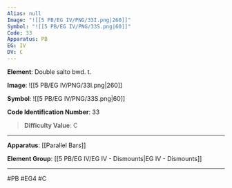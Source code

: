 ```yaml
---
Alias: null
Image: "![[5 PB/EG IV/PNG/33I.png|260]]"
Symbol: "![[5 PB/EG IV/PNG/33S.png|60]]"
Code: 33
Apparatus: PB
EG: IV
DV: C
---
```

**Element**: Double salto bwd. t.

**Image**:
![[5 PB/EG IV/PNG/33I.png|260]]

**Symbol**:
![[5 PB/EG IV/PNG/33S.png|60]]

**Code Identification Number**: 33

>**Difficulty Value**: C

___
**Apparatus**: [[Parallel Bars]]

**Element Group**: [[5 PB/EG IV/EG IV - Dismounts|EG IV - Dismounts]]
___
#PB #EG4 #C
